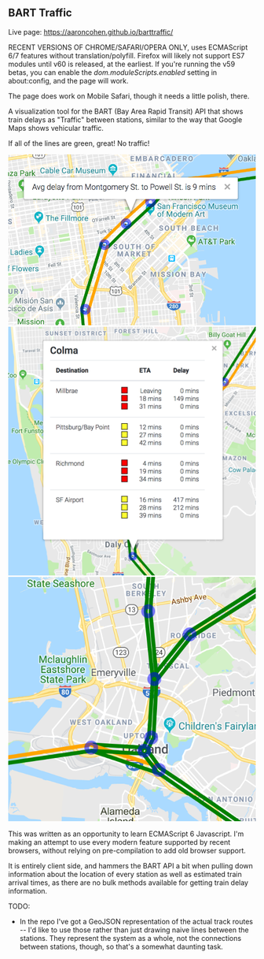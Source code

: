 BART Traffic
------------

Live page: <https://aaroncohen.github.io/barttraffic/>

RECENT VERSIONS OF CHROME/SAFARI/OPERA ONLY, uses ECMAScript 6/7 features without translation/polyfill. Firefox will 
likely not support ES7 modules until v60 is released, at the earliest. If you're running the v59 betas, you can enable
the *dom.moduleScripts.enabled* setting in about:config, and the page will work.

The page does work on Mobile Safari, though it needs a little polish, there.

A visualization tool for the BART (Bay Area Rapid Transit) API that shows train delays as "Traffic" between stations,
similar to the way that Google Maps shows vehicular traffic.

If all of the lines are green, great! No traffic!

![BART Traffic Screenshot 3](https://raw.githubusercontent.com/aaroncohen/barttraffic/master/screenshots/barttraffic_screen_3.png)
![BART Traffic Screenshot 2](https://raw.githubusercontent.com/aaroncohen/barttraffic/master/screenshots/barttraffic_screen_2.png)
![BART Traffic Screenshot 1](https://raw.githubusercontent.com/aaroncohen/barttraffic/master/screenshots/barttraffic_screen_1.png)

This was written as an opportunity to learn ECMAScript 6 Javascript. I'm making an attempt to use every modern feature 
supported by recent browsers, without relying on pre-compilation to add old browser support.

It is entirely client side, and hammers the BART API a bit when pulling down information about the location of every 
station as well as estimated train arrival times, as there are no bulk methods available for getting train delay 
information.


TODO:
* In the repo I've got a GeoJSON representation of the actual track routes -- I'd like to use those rather than just
drawing naive lines between the stations. They represent the system as a whole, not the connections between stations, 
though, so that's a somewhat daunting task.
